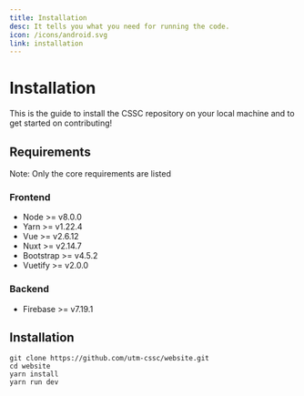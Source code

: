 ```yaml
---
title: Installation
desc: It tells you what you need for running the code.
icon: /icons/android.svg
link: installation
---
```


# Installation

This is the guide to install the CSSC repository on your local machine and to
get started on contributing!

## Requirements

Note: Only the core requirements are listed

### Frontend

- Node >= v8.0.0
- Yarn >= v1.22.4
- Vue >= v2.6.12
- Nuxt >= v2.14.7
- Bootstrap >= v4.5.2
- Vuetify >= v2.0.0

### Backend

- Firebase >= v7.19.1

## Installation

```
git clone https://github.com/utm-cssc/website.git
cd website
yarn install
yarn run dev
```

